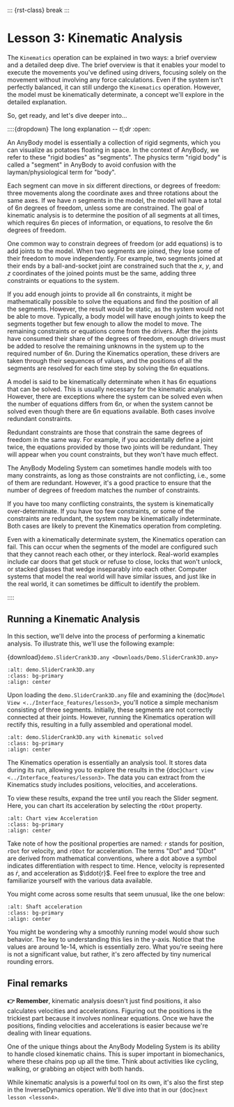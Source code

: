 ::: {rst-class} break
:::

# Lesson 3: Kinematic Analysis

The `Kinematics` operation can be explained in two ways: a brief overview and a
detailed deep dive. The brief overview is that it enables your model to execute
the movements you've defined using drivers, focusing solely on the movement
without involving any force calculations. Even if the system isn't perfectly
balanced, it can still undergo the `Kinematics` operation. However, the model
must be kinematically determinate, a concept we'll explore in the detailed
explanation.

So, get ready, and let's dive deeper into...


::::{dropdown} The long explanation -- *tl;dr*
:open:

An AnyBody model is essentially a collection of rigid segments, which you can
visualize as potatoes floating in space. In the context of AnyBody, we refer to
these "rigid bodies" as "segments". The physics term "rigid body" is called a 
"segment" in AnyBody to avoid confusion with the layman/physiological term for "body". 

Each segment can move in six different directions, or degrees of freedom: three
movements along the coordinate axes and three rotations about the same axes. If
we have $n$ segments in the model, the model will have a total of $6n$ degrees
of freedom, unless some are constrained. The goal of kinematic analysis is to
determine the position of all segments at all times, which requires $6n$ pieces
of information, or equations, to resolve the $6n$ degrees of freedom.

One common way to constrain degrees of freedom (or add equations) is to add
joints to the model. When two segments are joined, they lose some of their
freedom to move independently. For example, two segments joined at their ends by
a ball-and-socket joint are constrained such that the $x$, $y$, and $z$
coordinates of the joined points must be the same, adding three constraints or
equations to the system.

If you add enough joints to provide all $6n$ constraints, it might be
mathematically possible to solve the equations and find the position of all the
segments. However, the result would be static, as the system would not be able
to move. Typically, a body model will have enough joints to keep the segments
together but few enough to allow the model to move. The remaining constraints or
equations come from the drivers. After the joints have consumed their share of
the degrees of freedom, enough drivers must be added to resolve the remaining
unknowns in the system up to the required number of $6n$. During the Kinematics
operation, these drivers are taken through their sequences of values, and the
positions of all the segments are resolved for each time step by solving the
$6n$ equations.

A model is said to be kinematically determinate when it has $6n$ equations that
can be solved. This is usually necessary for the kinematic analysis. However,
there are exceptions where the system can be solved even when the number of
equations differs from $6n$, or when the system cannot be solved even though
there are $6n$ equations available. Both cases involve redundant constraints.

Redundant constraints are those that constrain the same degrees of freedom in
the same way. For example, if you accidentally define a joint twice, the
equations provided by those two joints will be redundant. They will appear when
you count constraints, but they won't have much effect.

The AnyBody Modeling System can sometimes handle models with too many
constraints, as long as those constraints are not conflicting, i.e., some of
them are redundant. However, it's a good practice to ensure that the number of
degrees of freedom matches the number of constraints.

If you have too many conflicting constraints, the system is kinematically
over-determinate. If you have too few constraints, or some of the constraints
are redundant, the system may be kinematically indeterminate. Both cases are
likely to prevent the Kinematics operation from completing.

Even with a kinematically determinate system, the Kinematics operation can
fail. This can occur when the segments of the model are configured such that
they cannot reach each other, or they interlock. Real-world examples include car
doors that get stuck or refuse to close, locks that won't unlock, or stacked
glasses that wedge inseparably into each other. Computer systems that model the
real world will have similar issues, and just like in the real world, it can
sometimes be difficult to identify the problem.


::::

## Running a Kinematic Analysis

In this section, we'll delve into the process of performing a kinematic analysis. To illustrate this, we'll use the following example:

{download}`demo.SliderCrank3D.any <Downloads/Demo.SliderCrank3D.any>`

```{image} _static/lesson3/image1.png
:alt: demo.SliderCrank3D.any
:class: bg-primary
:align: center
```

Upon loading the `demo.SliderCrank3D.any` file and examining the {doc}`Model View <../Interface_features/lesson3>`, you'll notice a simple mechanism consisting of three segments. Initially, these segments are not correctly connected at their joints. However, running the Kinematics operation will rectify this, resulting in a fully assembled and operational model.

```{image} _static/lesson3/image1a.png
:alt: demo.SliderCrank3D.any with kinematic solved
:class: bg-primary
:align: center
```

The Kinematics operation is essentially an analysis tool. It stores data during its run, allowing you to explore the results in the {doc}`Chart view <../Interface_features/lesson3>`. The data you can extract from the Kinematics study includes positions, velocities, and accelerations. 

To view these results, expand the tree until you reach the Slider segment. Here, you can chart its acceleration by selecting the `rDDot` property.

```{image} _static/lesson3/image2.png
:alt: Chart view Acceleration
:class: bg-primary
:align: center
```

Take note of how the positional properties are named: `r` stands for position, `rDot` for velocity, and `rDDot` for acceleration. The terms "Dot" and "DDot" are derived from mathematical conventions, where a dot above a symbol indicates differentiation with respect to time. Hence, velocity is represented as $\dot{r}$, and acceleration as $\ddot{r}$. Feel free to explore the tree and familiarize yourself with the various data available.

You might come across some results that seem unusual, like the one below:

```{image} _static/lesson3/image3.png
:alt: Shaft acceleration
:class: bg-primary
:align: center
```

You might be wondering why a smoothly running model would show such behavior.
The key to understanding this lies in the y-axis. Notice that the values are
around 1e-14, which is essentially zero. What you're seeing here is not a
significant value, but rather, it's zero affected by tiny numerical rounding
errors.

## Final remarks

**👉 Remember**, kinematic analysis doesn't just find positions, it also calculates velocities and accelerations. Figuring out the positions is the trickiest part because it involves nonlinear equations. Once we have the positions, finding velocities and accelerations is easier because we're dealing with linear equations.

One of the unique things about the AnyBody Modeling System is its ability to handle closed kinematic chains. This is super important in biomechanics, where these chains pop up all the time. Think about activities like cycling, walking, or grabbing an object with both hands.

While kinematic analysis is a powerful tool on its own, it's also the first step in the InverseDynamics operation. We'll dive into that in our {doc}`next lesson <lesson4>`.